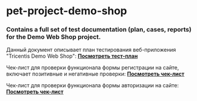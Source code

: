 # pet-project-demo-shop
### Contains a full set of test documentation (plan, cases, reports) for the Demo Web Shop project.
Данный документ описывает план тестирования веб-приложения "Tricentis Demo Web Shop":
**[Посмотреть тест-план](Test-plan.md)**

Чек-лист для проверки функционала формы регистрации на сайте, включает позитивные и негативные проверки: 
**[Посмотреть чек-лист](Reg_check-list.md)**

Чек-лист для проверки функционала формы авторизации на сайте: 
**[Посмотреть чек-лист](log_in_check-list.md)**
